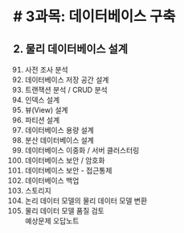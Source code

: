 # # 3과목: 데이터베이스 구축

## 2. 물리 데이터베이스 설계

091. 사전 조사 분석
092. 데이터베이스 저장 공간 설계
093. 트랜잭션 분석 / CRUD 분석
094. 인덱스 설계
095. 뷰(View) 설계
097. 파티션 설계
098. 데이터베이스 용량 설계
099. 분산 데이터베이스 설계
100. 데이터베이스 이중화 / 서버 클러스터링
101. 데이터베이스 보안 / 암호화
102. 데이터베이스 보안 - 접근통제
103. 데이터베이스 백업
104. 스토리지
105. 논리 데이터 모델의 물리 데이터 모델 변환
106. 물리 데이터 모델 품질 검토   
예상문제 오답노트